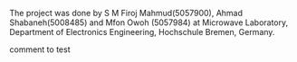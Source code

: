 The project was done by S M Firoj Mahmud(5057900), Ahmad Shabaneh(5008485) and Mfon Owoh (5057984)
at Microwave Laboratory, Department of Electronics Engineering, Hochschule Bremen, Germany.

comment to test